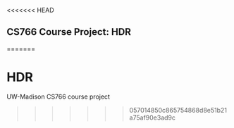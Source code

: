 <<<<<<< HEAD
## CS766 Course Project: HDR


=======
# HDR
UW-Madison CS766 course project
>>>>>>> 057014850c865754868d8e51b21a75af90e3ad9c
